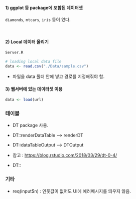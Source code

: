 

#### 1) ggplot 등 package에 포함된 데이터셋

`diamonds`, `mtcars`, `iris` 등이 있다.

<br>

#### 2) Local 데이터 올리기

```r
Server.R

# loading local data file
data <- read.csv("./Data/sample.csv")

```
* 파일을 data 폴더 안에 넣고 경로를 지정해줘야 함.

#### 3) 웹서버에 있는 데이터셋 이용
```r
data <- load(url)
```


### 테이블

* DT package 사용.

* DT::renderDataTable --> renderDT
* DT::dataTableOutput --> DTOutput
* 참고 : https://blog.rstudio.com/2018/03/29/dt-0-4/


* DT::

### 기타
* req(input$n) : 인풋값이 없어도 UI에 에러메시지를 띄우지 않음.
